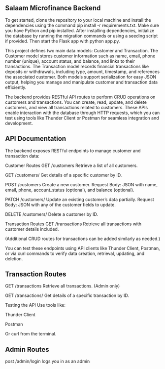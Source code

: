 ## Salaam Microfinance Backend

To get started, clone the repository to your local machine and install the dependencies using the command pip install -r requirements.txt. Make sure you have Python and pip installed. After installing dependencies, initialize the database by running the migration commands or using a seeding script if provided. Then start the Flask app with python app.py.

This project defines two main data models: Customer and Transaction. The Customer model stores customer information such as name, email, phone number (unique), account status, and balance, and links to their transactions. The Transaction model records financial transactions like deposits or withdrawals, including type, amount, timestamp, and references the associated customer. Both models support serialization for easy JSON output, helping you manage and manipulate customer and transaction data efficiently.

The backend provides RESTful API routes to perform CRUD operations on customers and transactions. You can create, read, update, and delete customers, and view all transactions related to customers. These APIs enable interaction with the database through HTTP requests, which you can test using tools like Thunder Client or Postman for seamless integration and development.

## API Documentation
The backend exposes RESTful endpoints to manage customer and transaction data:

Customer Routes
GET /customers
Retrieve a list of all customers.

GET /customers/<id>
Get details of a specific customer by ID.

POST /customers
Create a new customer.
Request Body: JSON with name, email, phone, account_status (optional), and balance (optional).

PATCH /customers/<id>
Update an existing customer’s data partially.
Request Body: JSON with any of the customer fields to update.

DELETE /customers/<id>
Delete a customer by ID.

Transaction Routes
GET /transactions
Retrieve all transactions with customer details included.

(Additional CRUD routes for transactions can be added similarly as needed.)

You can test these endpoints using API clients like Thunder Client, Postman, or via curl commands to verify data creation, retrieval, updating, and deletion.

## Transaction Routes
GET /transactions
Retrieve all transactions. (Admin only)

GET /transactions/<id>
Get details of a specific transaction by ID.

Testing the API
Use tools like:

Thunder Client

Postman

Or curl from the terminal.

## Admin Routes
post /admin/login
logs you in as an admin

